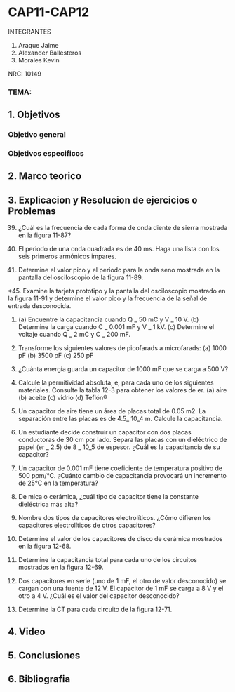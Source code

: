 # CAP11-CAP12
INTEGRANTES

1. Araque Jaime
2. Alexander Ballesteros
3. Morales Kevin

NRC: 10149

### TEMA: 

## 1. Objetivos
### Objetivo general

### Objetivos especificos

## 2. Marco teorico

## 3. Explicacion y Resolucion de ejercicios o Problemas

39. ¿Cuál es la frecuencia de cada forma de onda diente de sierra mostrada en la figura 11-87?

41. El periodo de una onda cuadrada es de 40 ms. Haga una lista con los seis primeros armónicos impares.

43. Determine el valor pico y el periodo para la onda seno mostrada en la pantalla del osciloscopio de la
figura 11-89.

*45. Examine la tarjeta prototipo y la pantalla del osciloscopio mostrado en la figura 11-91 y determine el
valor pico y la frecuencia de la señal de entrada desconocida.

1. (a) Encuentre la capacitancia cuando Q _ 50 mC y V _ 10 V.
(b) Determine la carga cuando C _ 0.001 mF y V _ 1 kV.
(c) Determine el voltaje cuando Q _ 2 mC y C _ 200 mF.

3. Transforme los siguientes valores de picofarads a microfarads:
(a) 1000 pF (b) 3500 pF (c) 250 pF

5. ¿Cuánta energía guarda un capacitor de 1000 mF que se carga a 500 V?

7. Calcule la permitividad absoluta, e, para cada uno de los siguientes materiales. Consulte la tabla 12-3
para obtener los valores de er.
(a)	aire (b) aceite (c) vidrio (d) Teflón®

9. Un capacitor de aire tiene un área de placas total de 0.05 m2. La separación entre las placas es de 4.5_ 10_4 m. Calcule la capacitancia.

11. Un estudiante decide construir un capacitor con dos placas conductoras de 30 cm por lado. Separa las
placas con un dieléctrico de papel (er _ 2.5) de 8 _ 10_5 de espesor. ¿Cuál es la capacitancia de su capacitor?

13. Un capacitor de 0.001 mF tiene coeficiente de temperatura positivo de 500 ppm/°C. ¿Cuánto cambio
de capacitancia provocará un incremento de 25°C en la temperatura?

15. De mica o cerámica, ¿cuál tipo de capacitor tiene la constante dieléctrica más alta?

17. Nombre dos tipos de capacitores electrolíticos. ¿Cómo difieren los capacitores electrolíticos de otros
capacitores?

19. Determine el valor de los capacitores de disco de cerámica mostrados en la figura 12-68.

21. Determine la capacitancia total para cada uno de los circuitos mostrados en la figura 12-69.

23. Dos capacitores en serie (uno de 1 mF, el otro de valor desconocido) se cargan con una fuente de 12 V.
El capacitor de 1 mF se carga a 8 V y el otro a 4 V. ¿Cuál es el valor del capacitor desconocido?

25. Determine la CT para cada circuito de la figura 12-71.


## 4. Video 

## 5. Conclusiones

## 6. Bibliografia
